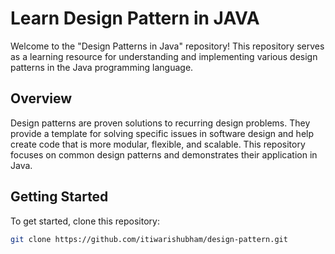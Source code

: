 # Learn Design Pattern in JAVA
Welcome to the "Design Patterns in Java" repository! This repository serves as a learning resource for understanding and implementing various design patterns in the Java programming language. 
## Overview
Design patterns are proven solutions to recurring design problems. They provide a template for solving specific issues in software design and help create code that is more modular, flexible, and scalable. This repository focuses on common design patterns and demonstrates their application in Java. 
## Getting Started
To get started, clone this repository: 
```bash 
git clone https://github.com/itiwarishubham/design-pattern.git